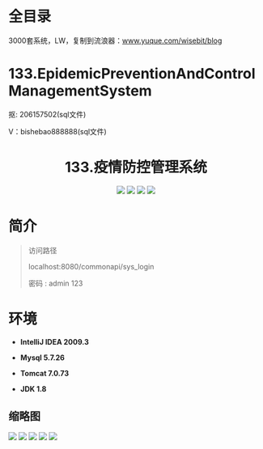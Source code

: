 # 全目录

3000套系统，LW，复制到流浪器：www.yuque.com/wisebit/blog
# 133.EpidemicPreventionAndControlManagementSystem

<p>抠: 206157502(sql文件)</p>
<p>V：bishebao888888(sql文件)</p>

<p><h1 align="center">133.疫情防控管理系统</h1></p>


<p align="center">
	<img src="https://img.shields.io/badge/jdk-1.8-orange.svg"/>
    <img src="https://img.shields.io/badge/spring-5.x-lightgrey.svg"/>
    <img src="https://img.shields.io/badge/springmvc-3.x-blue.svg"/>
    <img src="https://img.shields.io/badge/mybatis-5.x-yellow.svg"/>
</p>

# 简介
>
> 


>访问路径
>
> localhost:8080/commonapi/sys_login
>
> 密码 : admin 123


# 环境

- <b>IntelliJ IDEA 2009.3</b>

- <b>Mysql 5.7.26</b>

- <b>Tomcat 7.0.73</b>

- <b>JDK 1.8</b>




## 缩略图

![](https://bitwise.oss-cn-heyuan.aliyuncs.com/2024/9/10/88f2160f-183a-4b40-90a1-0dba83a8447c.png)
![](https://bitwise.oss-cn-heyuan.aliyuncs.com/2024/9/10/50546579-5f76-477f-917a-d2d25664edf1.png)
![](https://bitwise.oss-cn-heyuan.aliyuncs.com/2024/9/10/198db85c-71ec-4f0d-915f-eaf96d9bfa68.png)
![](https://bitwise.oss-cn-heyuan.aliyuncs.com/2024/9/10/d1b389e9-4b4e-4b0b-be3d-5a56c68196c2.png)
![](https://bitwise.oss-cn-heyuan.aliyuncs.com/2024/9/10/f63924f9-5bfc-4bce-a0d1-a6eca1242200.png)


